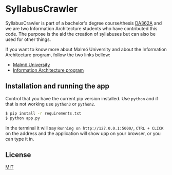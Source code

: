# SyllabusCrawler

SyllabusCrawler is part of a bachelor's degree course/thesis [DA362A](https://utbildningsinfo.mau.se/kurs/da362a/kursplan/20221) and we are two Information Architecture students who have contributed this code. The purpose is the aid the creation of syllabuses but can also be used for other things.

If you want to know more about Malmö University and about the Information Architecture program, follow the two links bellow:

- [Malmö University](https://mau.se/)
- [Information Architecture program](https://mau.se/sok-utbildning/program/tgiaa/)

## Installation and running the app

Control that you have the current pip version installed.
Use ```python``` and if that is not working use ```python3``` or ```python2```.

```bash
$ pip install -r requirements.txt
$ python app.py 
```
In the terminal it will say ```Running on http://127.0.0.1:5000/```, ```CTRL + CLICK``` on the address and the application will show upp on your browser, or you can type it in.

## License
[MIT](https://choosealicense.com/licenses/mit/)
